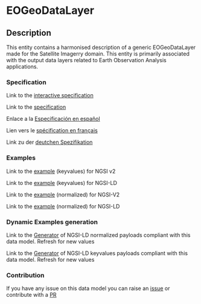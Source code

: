 # EOGeoDataLayer

## Description 

This entity contains a harmonised description of a generic EOGeoDataLayer made for the Satellite Imagerry domain. This entity is primarily associated with the output data layers related to Earth Observation Analysis applications.
### Specification

Link to the [interactive specification](https://swagger.lab.fiware.org/?url=https://github.com/smart-data-models/dataModel.SatelliteImagery/blob/master/EOGeoDataLayer/swagger.yaml)

Link to the [specification](https://github.com/smart-data-models/dataModel.SatelliteImagery/blob/master/EOGeoDataLayer/doc/spec.md)

Enlace a la [Especificación en español](https://github.com/smart-data-models/dataModel.SatelliteImagery/blob/master/EOGeoDataLayer/doc/spec_ES.md)

Lien vers le [spécification en français](https://github.com/smart-data-models/dataModel.SatelliteImagery/blob/master/EOGeoDataLayer/doc/spec_FR.md)

Link zu der [deutchen Spezifikation](https://github.com/smart-data-models/dataModel.SatelliteImagery/blob/master/EOGeoDataLayer/doc/spec_DE.md)
### Examples

Link to the [example](https://github.com/smart-data-models/dataModel.SatelliteImagery/blob/master/EOGeoDataLayer/examples/example.json) (keyvalues) for NGSI v2

Link to the [example](https://github.com/smart-data-models/dataModel.SatelliteImagery/blob/master/EOGeoDataLayer/examples/example.jsonld) (keyvalues) for NGSI-LD

Link to the [example](https://github.com/smart-data-models/dataModel.SatelliteImagery/blob/master/EOGeoDataLayer/examples/example-normalized.json) (normalized) for NGSI-V2

Link to the [example](https://github.com/smart-data-models/dataModel.SatelliteImagery/blob/master/EOGeoDataLayer/examples/example-normalized.jsonld) (normalized) for NGSI-LD
### Dynamic Examples generation

Link to the [Generator](https://smartdatamodels.org/extra/ngsi-ld_generator_v0.92.php?schemaUrl=https://raw.githubusercontent.com/smart-data-models/dataModel.SatelliteImagery/master/EOGeoDataLayer/schema.json&email=info@smartdatamodels.org) of NGSI-LD normalized payloads compliant with this data model. Refresh for new values

Link to the [Generator](https://smartdatamodels.org/extra/ngsi-ld_generator_keyvalues_v0.92.php?schemaUrl=https://raw.githubusercontent.com/smart-data-models/dataModel.SatelliteImagery/master/EOGeoDataLayer/schema.json&email=info@smartdatamodels.org) of NGSI-LD keyvalues payloads compliant with this data model. Refresh for new values
### Contribution

 If you have any issue on this data model you can raise an [issue](https://github.com/smart-data-models/dataModel.SatelliteImagery/issues)  or contribute with a [PR](https://github.com/smart-data-models/dataModel.SatelliteImagery/pulls)